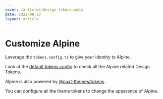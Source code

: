 ```yaml
---
cover: /articles/design-tokens.webp
date: 2022-08-23
layout: article
---
```


# Customize Alpine

Leverage the `tokens.config.ts` to give your identity to Alpine.

Look at the [default tokens config](https://github.com/nuxt-themes/alpine/tree/dev/tokens.config.ts) to check all the Alpine related Design Tokens.

Alpine is also powered by [@nuxt-themes/tokens](https://github.com/nuxt-themes/tokens).

You can configure all the theme tokens to change the apperance of Alpine.
